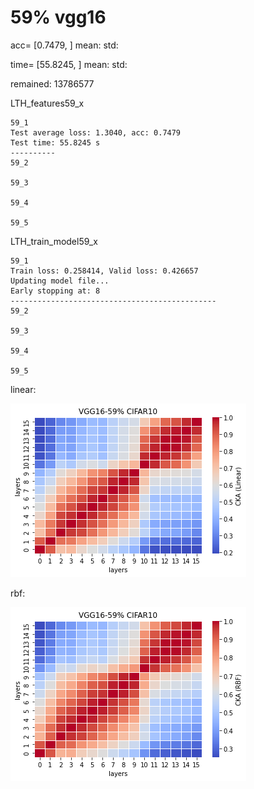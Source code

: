 # 59% vgg16
acc= [0.7479, ] mean: std:

time= [55.8245, ] mean: std: 

remained: 13786577

LTH_features59_x
```
59_1
Test average loss: 1.3040, acc: 0.7479
Test time: 55.8245 s
----------
59_2

59_3

59_4

59_5

```

LTH_train_model59_x
```
59_1
Train loss: 0.258414, Valid loss: 0.426657
Updating model file...
Early stopping at: 8
----------------------------------------------
59_2

59_3

59_4

59_5

```

linear:

![lth59linear](lth59linear.png)

rbf:

![lth59rbf](lth59rbf.png)
